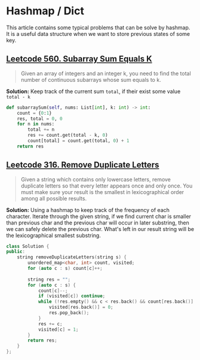 # Hashmap / Dict

This article contains some typical problems that can be solve by hashmap. It is a useful data structure when we want to store previous states of some key.

## [Leetcode 560. Subarray Sum Equals K](https://leetcode.com/problems/subarray-sum-equals-k/)
> Given an array of integers and an integer k, you need to find the total number of continuous subarrays whose sum equals to k.

**Solution:** Keep track of the current sum `total`, if their exist some value `total - k` 
```python
def subarraySum(self, nums: List[int], k: int) -> int:
    count = {0:1}
    res, total = 0, 0
    for n in nums:
        total += n
        res += count.get(total - k, 0)
        count[total] = count.get(total, 0) + 1
    return res
```

## [Leetcode 316. Remove Duplicate Letters](https://leetcode.com/problems/remove-duplicate-letters/)
> Given a string which contains only lowercase letters, remove duplicate letters so that every letter appears once and only once. You must make sure your result is the smallest in lexicographical order among all possible results.

**Solution:** Using a hashmap to keep track of the frequency of each character. Iterate through the given string, if we find current char is smaller than previous char and the previous char will occur in later substring, then we can safely delete the previous char. What's left in our result string will be the lexicographical smallest substring.

```cpp
class Solution {
public:
    string removeDuplicateLetters(string s) {
        unordered_map<char, int> count, visited;
        for (auto c : s) count[c]++;
        
        string res = "";
        for (auto c : s) {
            count[c]--;
            if (visited[c]) continue;
            while (!res.empty() && c < res.back() && count[res.back()] > 0) {
                visited[res.back()] = 0;
                res.pop_back();
            }
            res += c;
            visited[c] = 1;
        }
        return res;
    }
};
```

